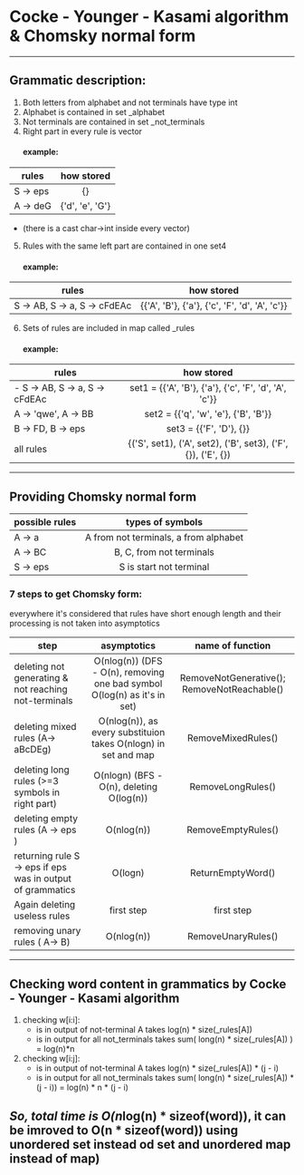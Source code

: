 # Cocke - Younger - Kasami algorithm & Chomsky normal form
----
## Grammatic description:
1. Both letters from alphabet and not terminals have type int
2. Alphabet is contained in set _alphabet
3. Not terminals are contained in set _not_terminals
4. Right part in every rule is vector<int>
    #### example:
  
| rules | how stored |
|----------------|:---------:|
| S -> eps | {} |
| A -> deG | {'d', 'e', 'G'} |

  + (there is a cast char->int inside every vector)
5. Rules with the same left part are contained in one set4
    #### example:
  
| rules | how stored |
|----------------|:---------:|
| S -> AB, S -> a, S -> cFdEAc | {{'A', 'B'}, {'a'}, {'c', 'F', 'd', 'A', 'c'}} |
6. Sets of rules are included in map called _rules
    #### example:
  
| rules| how stored 
|----------------|:---------:|
| - S -> AB, S -> a, S -> cFdEAc | set1 = {{'A', 'B'}, {'a'}, {'c', 'F', 'd', 'A', 'c'}} |
| A -> 'qwe', A -> BB | set2 = {{'q', 'w', 'e'}, {'B', 'B'}} |
| B -> FD, B -> eps | set3 = {{'F', 'D'}, {}} |
|all rules | {('S', set1), ('A', set2), ('B', set3), ('F', {}), ('E', {}) | 
 ----
 ## Providing Chomsky normal form
| possible rules | types of symbols |
|----------------|:---------:|
| A -> a | A from not terminals, a from alphabet |
| A -> BC | B, C, from not terminals |
| S -> eps | S is start not terminal |

  ### 7 steps to get Chomsky form:
everywhere it's considered that rules have short enough length and their processing is not taken into asymptotics
  
| step | asymptotics | name of function |
|---------------|:--------:|:--------:|
| deleting not generating & not reaching not-terminals | O(nlog(n)) (DFS - O(n), removing one bad symbol O(log(n) as it's in set) | RemoveNotGenerative(); RemoveNotReachable() |
| deleting mixed rules (A-> aBcDEg) | O(nlog(n)), as every substituion takes O(nlogn) in set and map | RemoveMixedRules() |
| deleting long rules (>=3 symbols in right part) | O(nlogn) (BFS - O(n), deleting O(log(n))| RemoveLongRules() |
| deleting empty rules (A -> eps ) | O(nlog(n)) | RemoveEmptyRules() |
| returning rule S -> eps if eps was in output of grammatics | O(logn) | ReturnEmptyWord() |
| Again deleting useless rules | first step | first step |
| removing unary rules ( A-> B) | O(nlog(n))| RemoveUnaryRules() |

 ----
 ## Checking word content in grammatics by Cocke - Younger - Kasami algorithm
 
  1. checking w[i:i]:
      + is in output of not-terminal A takes log(n) * size(_rules[A])
      + is in output for all not_terminals takes sum( long(n) * size(_rules[A]) ) = log(n)*n 
  2. checking w[i:j]:
      + is in output of not-terminal A takes log(n) * size(_rules[A]) * (j - i)
      + is in output for all not_terminals takes sum( long(n) * size(_rules[A]) * (j - i)) = log(n) * n * (j - i)
  
  *So, total time is O(n*log(n) * sizeof(word)), it can be imroved to O(n * sizeof(word)) using unordered set instead od set and unordered map instead of map)
  ----
